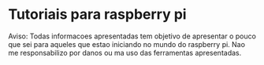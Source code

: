 # Tutoriais para raspberry pi
Aviso: Todas informacoes apresentadas tem objetivo de apresentar o pouco que sei para aqueles que estao iniciando no mundo do raspberry pi. Nao me responsabilizo por danos ou ma uso das ferramentas apresentadas.
